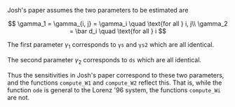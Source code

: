 Josh's paper assumes the two parameters to be estimated are

$$
\gamma_1 = \gamma_{i, j} = \gamma_i \quad \text{for all } i, j\\
\gamma_2 = \bar d_i \quad \text{for all } i
$$

The first parameter $\gamma_1$ corresponds to `γs` and `γs2` which are all identical.

The second parameter $\gamma_2$ corresponds to `ds` which are all identical.

Thus the sensitivities in Josh's paper correspond to these two parameters, and the functions `compute_W1` and `compute_W2` reflect this.
That is, while the function `ode` is general to the Lorenz '96 system, the functions `compute_Wi` are not.
